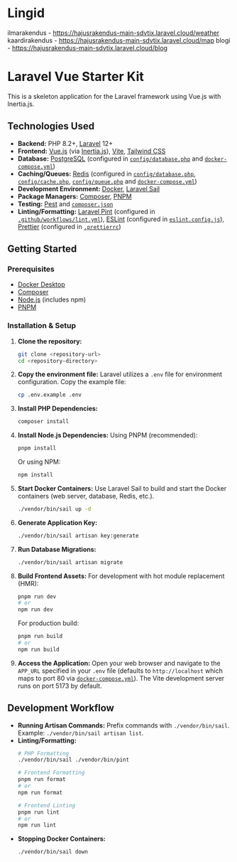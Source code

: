 # Lingid
ilmarakendus - https://hajusrakendus-main-sdvtix.laravel.cloud/weather
kaardirakendus - https://hajusrakendus-main-sdvtix.laravel.cloud/map
blogi - https://hajusrakendus-main-sdvtix.laravel.cloud/blog


# Laravel Vue Starter Kit

This is a skeleton application for the Laravel framework using Vue.js with Inertia.js.

## Technologies Used

*   **Backend:** PHP 8.2+, [Laravel](https://laravel.com/) 12+
*   **Frontend:** [Vue.js](https://vuejs.org/) (via [Inertia.js](https://inertiajs.com/)), [Vite](https://vitejs.dev/), [Tailwind CSS](https://tailwindcss.com/)
*   **Database:** [PostgreSQL](https://www.postgresql.org/) (configured in [`config/database.php`](config/database.php) and [`docker-compose.yml`](docker-compose.yml))
*   **Caching/Queues:** [Redis](https://redis.io/) (configured in [`config/database.php`](config/database.php), [`config/cache.php`](config/cache.php), [`config/queue.php`](config/queue.php) and [`docker-compose.yml`](docker-compose.yml))
*   **Development Environment:** [Docker](https://www.docker.com/), [Laravel Sail](https://laravel.com/docs/sail)
*   **Package Managers:** [Composer](https://getcomposer.org/), [PNPM](https://pnpm.io/)
*   **Testing:** [Pest](https://pestphp.com/) and [`composer.json`](composer.json)
*   **Linting/Formatting:** [Laravel Pint](https://laravel.com/docs/pint) (configured in [`.github/workflows/lint.yml`](.github/workflows/lint.yml)), [ESLint](https://eslint.org/) (configured in [`eslint.config.js`](eslint.config.js)), [Prettier](https://prettier.io/) (configured in [`.prettierrc`](.prettierrc))

## Getting Started

### Prerequisites

*   [Docker Desktop](https://www.docker.com/products/docker-desktop/)
*   [Composer](https://getcomposer.org/download/)
*   [Node.js](https://nodejs.org/) (includes npm)
*   [PNPM](https://pnpm.io/installation)

### Installation & Setup

1.  **Clone the repository:**
    ```bash
    git clone <repository-url>
    cd <repository-directory>
    ```

2.  **Copy the environment file:**
    Laravel utilizes a `.env` file for environment configuration. Copy the example file:
    ```bash
    cp .env.example .env
    ```

3.  **Install PHP Dependencies:**
    ```bash
    composer install
    ```

4.  **Install Node.js Dependencies:**
    Using PNPM (recommended):
    ```bash
    pnpm install
    ```
    Or using NPM:
    ```bash
    npm install
    ```

5.  **Start Docker Containers:**
    Use Laravel Sail to build and start the Docker containers (web server, database, Redis, etc.).
    ```bash
    ./vendor/bin/sail up -d
    ```

6.  **Generate Application Key:**
    ```bash
    ./vendor/bin/sail artisan key:generate
    ```

7.  **Run Database Migrations:**
    ```bash
    ./vendor/bin/sail artisan migrate
    ```

8.  **Build Frontend Assets:**
    For development with hot module replacement (HMR):
    ```bash
    pnpm run dev
    # or
    npm run dev
    ```
    For production build:
    ```bash
    pnpm run build
    # or
    npm run build
    ```

9.  **Access the Application:**
    Open your web browser and navigate to the `APP_URL` specified in your `.env` file (defaults to `http://localhost` which maps to port 80 via [`docker-compose.yml`](docker-compose.yml)). The Vite development server runs on port 5173 by default.

## Development Workflow

*   **Running Artisan Commands:** Prefix commands with `./vendor/bin/sail`. Example: `./vendor/bin/sail artisan list`.
*   **Linting/Formatting:**
    ```bash
    # PHP Formatting
    ./vendor/bin/sail ./vendor/bin/pint

    # Frontend Formatting
    pnpm run format
    # or
    npm run format

    # Frontend Linting
    pnpm run lint
    # or
    npm run lint
    ```
*   **Stopping Docker Containers:**
    ```bash
    ./vendor/bin/sail down
    ```
